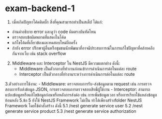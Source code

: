 # exam-backend-1

1. เมื่อเกิดปัญหาโค้ดติดบั๊ก สิ่งที่คุณสามารถทำเป็นสเต็ป
ได้แก่:
  - อ่านคำอธิบาย error และดูว่า code ผิดตรงบันทัดไหน
  - ตรวจสอบข้อผิดพลาดที่แสดงในโค้ด 
  - แก้ไขโค้ดที่เกี่ยวข้องและทดสอบใหม่อีกครั้ง
  - ถ้ายัง error ปรึกษาผู้อื่นหรือชุมชนนักพัฒนาที่อาจมีประสบการณ์ในการแก้ไขปัญหาที่คล้ายคลึงกันจากเว็บ เช่น stack overflow

2. Middleware และ Interceptor ใน NestJS มีความแตกต่าง
   ดังนี้:
    - Middleware เป็นตัวกลางที่ทำงานก่อนเข้าการดำเนินการต่อในแต่ละ route
    - Interceptor เป็นตัวกลางที่ทำงานระหว่างการดำเนินการต่อในแต่ละ route

3.ตัวอย่างการใช้งาน:
    - Middleware: ตรวจสอบการรับ-ส่งข้อมูลตาม request เช่น การตรวจสอบการรับส่งข้อมูล JSON, การตรวจสอบการตรวจสอบสิทธิ์ผู้ใช้งาน 
    - Interceptor: สามารถแปลงข้อมูลหรือแก้ไขข้อมูลก่อนหรือหลังการส่งต่อ เช่น การเพิ่มข้อมูลเวลา หรือการเรียกใช้แหล่งข้อมูลย้อนหลัง 
5.ข้อ 5 ยังใช้ NestJS Framework ไม่เป็น ทำได้เพียงสร้างfolder NestJS Framework โดยใช้คำสั่งสร้าง ดังนี้
5.1 /nest generate service user
5.2 /nest generate service product
5.3 /nest generate service authorization
